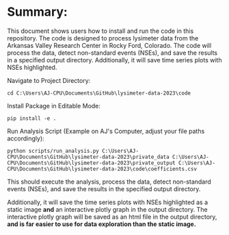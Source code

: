 # Summary:
This document shows users how to install and run the code in this repository.  The code is designed to process lysimeter data from the Arkansas Valley Research Center in Rocky Ford, Colorado.  The code will process the data, detect non-standard events (NSEs), and save the results in a specified output directory.  Additionally, it will save time series plots with NSEs highlighted.

Navigate to Project Directory:

```
cd C:\Users\AJ-CPU\Documents\GitHub\lysimeter-data-2023\code
```

Install Package in Editable Mode:

```
pip install -e .
```

Run Analysis Script (Example on AJ's Computer, adjust your file paths accordingly):

```
python scripts/run_analysis.py C:\Users\AJ-CPU\Documents\GitHub\lysimeter-data-2023\private_data C:\Users\AJ-CPU\Documents\GitHub\lysimeter-data-2023\private_output C:\Users\AJ-CPU\Documents\GitHub\lysimeter-data-2023\code\coefficients.csv
```

This should execute the analysis, process the data, detect non-standard events (NSEs), and save the results in the specified output directory. 

Additionally, it will save the time series plots with NSEs highlighted as a static image **and** an interactive plotly graph in the output directory.  The interactive plotly graph will be saved as an html file in the output directory, **and is far easier to use for data exploration than the static image.**